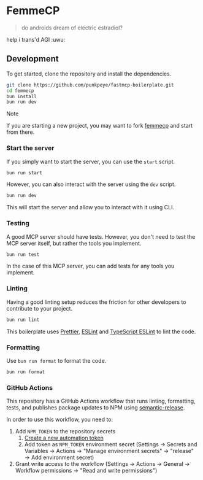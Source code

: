 # FemmeCP

> do androids dream of electric estradiol?

help i trans'd AGI :uwu:

## Development

To get started, clone the repository and install the dependencies.

```bash
git clone https://github.com/punkpeye/fastmcp-boilerplate.git
cd femmecp
bun install
bun run dev
```

> [!NOTE]
> If you are starting a new project, you may want to fork [femmecp](https://github.com/punkpeye/femmecp) and start from there.

### Start the server

If you simply want to start the server, you can use the `start` script.

```bash
bun run start
```

However, you can also interact with the server using the `dev` script.

```bash
bun run dev
```

This will start the server and allow you to interact with it using CLI.

### Testing

A good MCP server should have tests. However, you don't need to test the MCP server itself, but rather the tools you implement.

```bash
bun run test
```

In the case of this MCP server, you can add tests for any tools you implement.

### Linting

Having a good linting setup reduces the friction for other developers to contribute to your project.

```bash
bun run lint
```

This boilerplate uses [Prettier](https://prettier.io/), [ESLint](https://eslint.org/) and [TypeScript ESLint](https://typescript-eslint.io/) to lint the code.

### Formatting

Use `bun run format` to format the code.

```bash
bun run format
```

### GitHub Actions

This repository has a GitHub Actions workflow that runs linting, formatting, tests, and publishes package updates to NPM using [semantic-release](https://semantic-release.gitbook.io/semantic-release/).

In order to use this workflow, you need to:

1. Add `NPM_TOKEN` to the repository secrets
   1. [Create a new automation token](https://www.npmjs.com/settings/punkpeye/tokens/new)
   2. Add token as `NPM_TOKEN` environment secret (Settings → Secrets and Variables → Actions → "Manage environment secrets" → "release" → Add environment secret)
1. Grant write access to the workflow (Settings → Actions → General → Workflow permissions → "Read and write permissions")
